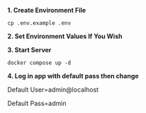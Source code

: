 **1. Create Environment File**

```
cp .env.example .env
```

**2. Set Environment Values If You Wish**

**3. Start Server**

```
docker compose up -d
```

**4. Log in app with default pass then change**

Default User=admin@localhost

Default Pass=admin
